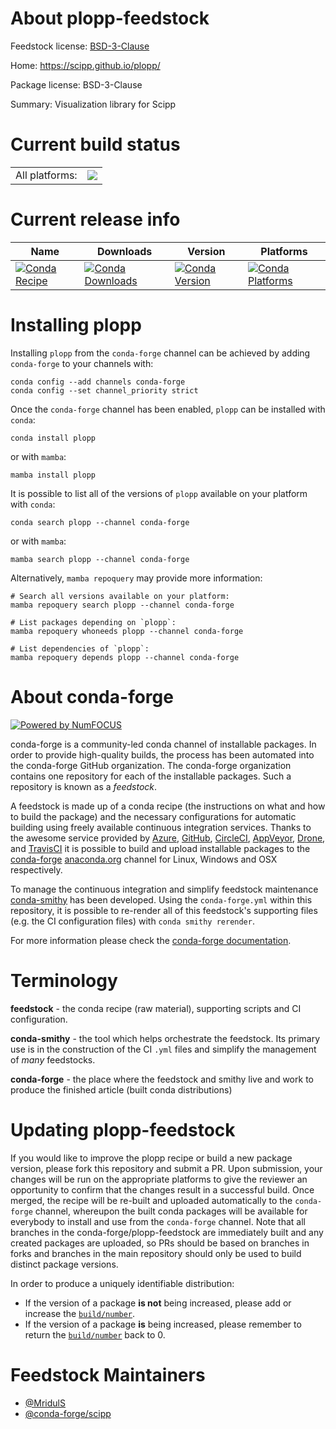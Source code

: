 About plopp-feedstock
=====================

Feedstock license: [BSD-3-Clause](https://github.com/conda-forge/plopp-feedstock/blob/main/LICENSE.txt)

Home: https://scipp.github.io/plopp/

Package license: BSD-3-Clause

Summary: Visualization library for Scipp

Current build status
====================


<table><tr><td>All platforms:</td>
    <td>
      <a href="https://dev.azure.com/conda-forge/feedstock-builds/_build/latest?definitionId=24882&branchName=main">
        <img src="https://dev.azure.com/conda-forge/feedstock-builds/_apis/build/status/plopp-feedstock?branchName=main">
      </a>
    </td>
  </tr>
</table>

Current release info
====================

| Name | Downloads | Version | Platforms |
| --- | --- | --- | --- |
| [![Conda Recipe](https://img.shields.io/badge/recipe-plopp-green.svg)](https://anaconda.org/conda-forge/plopp) | [![Conda Downloads](https://img.shields.io/conda/dn/conda-forge/plopp.svg)](https://anaconda.org/conda-forge/plopp) | [![Conda Version](https://img.shields.io/conda/vn/conda-forge/plopp.svg)](https://anaconda.org/conda-forge/plopp) | [![Conda Platforms](https://img.shields.io/conda/pn/conda-forge/plopp.svg)](https://anaconda.org/conda-forge/plopp) |

Installing plopp
================

Installing `plopp` from the `conda-forge` channel can be achieved by adding `conda-forge` to your channels with:

```
conda config --add channels conda-forge
conda config --set channel_priority strict
```

Once the `conda-forge` channel has been enabled, `plopp` can be installed with `conda`:

```
conda install plopp
```

or with `mamba`:

```
mamba install plopp
```

It is possible to list all of the versions of `plopp` available on your platform with `conda`:

```
conda search plopp --channel conda-forge
```

or with `mamba`:

```
mamba search plopp --channel conda-forge
```

Alternatively, `mamba repoquery` may provide more information:

```
# Search all versions available on your platform:
mamba repoquery search plopp --channel conda-forge

# List packages depending on `plopp`:
mamba repoquery whoneeds plopp --channel conda-forge

# List dependencies of `plopp`:
mamba repoquery depends plopp --channel conda-forge
```


About conda-forge
=================

[![Powered by
NumFOCUS](https://img.shields.io/badge/powered%20by-NumFOCUS-orange.svg?style=flat&colorA=E1523D&colorB=007D8A)](https://numfocus.org)

conda-forge is a community-led conda channel of installable packages.
In order to provide high-quality builds, the process has been automated into the
conda-forge GitHub organization. The conda-forge organization contains one repository
for each of the installable packages. Such a repository is known as a *feedstock*.

A feedstock is made up of a conda recipe (the instructions on what and how to build
the package) and the necessary configurations for automatic building using freely
available continuous integration services. Thanks to the awesome service provided by
[Azure](https://azure.microsoft.com/en-us/services/devops/), [GitHub](https://github.com/),
[CircleCI](https://circleci.com/), [AppVeyor](https://www.appveyor.com/),
[Drone](https://cloud.drone.io/welcome), and [TravisCI](https://travis-ci.com/)
it is possible to build and upload installable packages to the
[conda-forge](https://anaconda.org/conda-forge) [anaconda.org](https://anaconda.org/)
channel for Linux, Windows and OSX respectively.

To manage the continuous integration and simplify feedstock maintenance
[conda-smithy](https://github.com/conda-forge/conda-smithy) has been developed.
Using the ``conda-forge.yml`` within this repository, it is possible to re-render all of
this feedstock's supporting files (e.g. the CI configuration files) with ``conda smithy rerender``.

For more information please check the [conda-forge documentation](https://conda-forge.org/docs/).

Terminology
===========

**feedstock** - the conda recipe (raw material), supporting scripts and CI configuration.

**conda-smithy** - the tool which helps orchestrate the feedstock.
                   Its primary use is in the construction of the CI ``.yml`` files
                   and simplify the management of *many* feedstocks.

**conda-forge** - the place where the feedstock and smithy live and work to
                  produce the finished article (built conda distributions)


Updating plopp-feedstock
========================

If you would like to improve the plopp recipe or build a new
package version, please fork this repository and submit a PR. Upon submission,
your changes will be run on the appropriate platforms to give the reviewer an
opportunity to confirm that the changes result in a successful build. Once
merged, the recipe will be re-built and uploaded automatically to the
`conda-forge` channel, whereupon the built conda packages will be available for
everybody to install and use from the `conda-forge` channel.
Note that all branches in the conda-forge/plopp-feedstock are
immediately built and any created packages are uploaded, so PRs should be based
on branches in forks and branches in the main repository should only be used to
build distinct package versions.

In order to produce a uniquely identifiable distribution:
 * If the version of a package **is not** being increased, please add or increase
   the [``build/number``](https://docs.conda.io/projects/conda-build/en/latest/resources/define-metadata.html#build-number-and-string).
 * If the version of a package **is** being increased, please remember to return
   the [``build/number``](https://docs.conda.io/projects/conda-build/en/latest/resources/define-metadata.html#build-number-and-string)
   back to 0.

Feedstock Maintainers
=====================

* [@MridulS](https://github.com/MridulS/)
* [@conda-forge/scipp](https://github.com/orgs/conda-forge/teams/scipp/)

